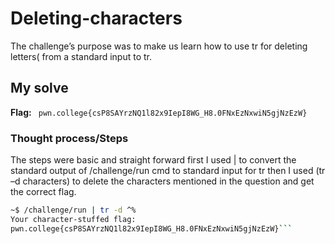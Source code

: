 # Deleting-characters
The challenge’s purpose was to make us learn how to use tr for deleting letters( from a standard input to tr.

## My solve
**Flag:** ` pwn.college{csP8SAYrzNQ1l82x9IepI8WG_H8.0FNxEzNxwiN5gjNzEzW}`

### Thought process/Steps
The steps were basic and straight forward first I used | to convert the standard output of /challenge/run cmd to standard input 
for tr then I used (tr –d characters) to delete the characters mentioned in the question and get the correct flag.

 ```bash
~$ /challenge/run | tr -d ^%
Your character-stuffed flag:
pwn.college{csP8SAYrzNQ1l82x9IepI8WG_H8.0FNxEzNxwiN5gjNzEzW}```
